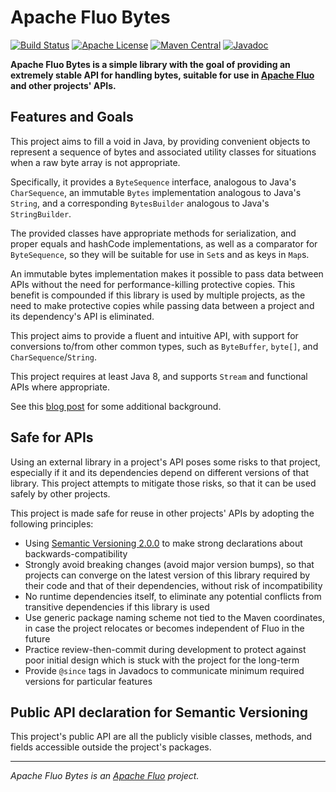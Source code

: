 <!--
  Licensed to the Apache Software Foundation (ASF) under one
  or more contributor license agreements.  See the NOTICE file
  distributed with this work for additional information
  regarding copyright ownership.  The ASF licenses this file
  to you under the Apache License, Version 2.0 (the
  "License"); you may not use this file except in compliance
  with the License.  You may obtain a copy of the License at

    http://www.apache.org/licenses/LICENSE-2.0

  Unless required by applicable law or agreed to in writing,
  software distributed under the License is distributed on an
  "AS IS" BASIS, WITHOUT WARRANTIES OR CONDITIONS OF ANY
  KIND, either express or implied.  See the License for the
  specific language governing permissions and limitations
  under the License.
-->

# Apache Fluo Bytes

[![Build Status][ti]][tl] [![Apache License][li]][ll] [![Maven Central][mi]][ml] [![Javadoc][ji]][jl]

**Apache Fluo Bytes is a simple library with the goal of providing an extremely
stable API for handling bytes, suitable for use in [Apache Fluo][fluo] and
other projects' APIs.**

## Features and Goals

This project aims to fill a void in Java, by providing convenient objects to
represent a sequence of bytes and associated utility classes for situations
when a raw byte array is not appropriate.

Specifically, it provides a `ByteSequence` interface, analogous to Java's
`CharSequence`, an immutable `Bytes` implementation analogous to Java's
`String`, and a corresponding `BytesBuilder` analogous to Java's
`StringBuilder`.

The provided classes have appropriate methods for serialization, and proper
equals and hashCode implementations, as well as a comparator for
`ByteSequence`, so they will be suitable for use in `Set`s and as keys in
`Map`s.

An immutable bytes implementation makes it possible to pass data between APIs
without the need for performance-killing protective copies. This benefit is
compounded if this library is used by multiple projects, as the need to make
protective copies while passing data between a project and its dependency's API
is eliminated.

This project aims to provide a fluent and intuitive API, with support for
conversions to/from other common types, such as `ByteBuffer`, `byte[]`, and
`CharSequence`/`String`.

This project requires at least Java 8, and supports `Stream` and functional
APIs where appropriate.

See this [blog post][blog] for some additional background.

## Safe for APIs

Using an external library in a project's API poses some risks to that project,
especially if it and its dependencies depend on different versions of that
library. This project attempts to mitigate those risks, so that it can be used
safely by other projects.

This project is made safe for reuse in other projects' APIs by adopting the
following principles:

* Using [Semantic Versioning 2.0.0][semver] to make strong declarations about
  backwards-compatibility
* Strongly avoid breaking changes (avoid major version bumps), so that projects
  can converge on the latest version of this library required by their code and
  that of their dependencies, without risk of incompatibility
* No runtime dependencies itself, to eliminate any potential conflicts from
  transitive dependencies if this library is used
* Use generic package naming scheme not tied to the Maven coordinates, in case
  the project relocates or becomes independent of Fluo in the future
* Practice review-then-commit during development to protect against poor
  initial design which is stuck with the project for the long-term
* Provide `@since` tags in Javadocs to communicate minimum required versions
  for particular features

## Public API declaration for Semantic Versioning

This project's public API are all the publicly visible classes, methods, and
fields accessible outside the project's packages.

---
*Apache Fluo Bytes is an [Apache Fluo][fluo] project.*

[blog]: https://fluo.apache.org/blog/2016/11/10/immutable-bytes/
[semver]: http://semver.org/spec/v2.0.0.html
[fluo]: https://fluo.apache.org/
[ti]: https://travis-ci.org/apache/fluo-bytes.svg?branch=master
[tl]: https://travis-ci.org/apache/fluo-bytes
[li]: http://img.shields.io/badge/license-ASL-blue.svg
[ll]: https://github.com/apache/fluo-bytes/blob/master/LICENSE
[mi]: https://maven-badges.herokuapp.com/maven-central/org.apache.fluo/fluo-bytes/badge.svg
[ml]: https://maven-badges.herokuapp.com/maven-central/org.apache.fluo/fluo-bytes/
[ji]: https://javadoc-emblem.rhcloud.com/doc/org.apache.fluo/fluo-bytes/badge.svg
[jl]: http://www.javadoc.io/doc/org.apache.fluo/fluo-bytes

